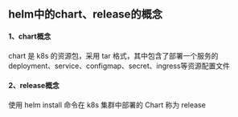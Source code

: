 ## helm中的chart、release的概念



#### 1、chart概念

chart 是 k8s 的资源包，采用 tar 格式，其中包含了部署一个服务的deployment、service、configmap、secret、ingress等资源配置文件



#### 2、release概念

使用 helm install 命令在 k8s 集群中部署的 Chart 称为 release